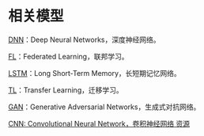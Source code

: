 # 相关模型

[DNN](https://github.com/jamess010/AIOpen/edit/master/algorithm/networks/DNN)：Deep Neural Networks，深度神经网络。

[FL](https://github.com/jamess010/AIOpen/edit/master/algorithm/networks/FL)：Federated Learning，联邦学习。

[LSTM](https://github.com/jamess010/AIOpen/edit/master/algorithm/networks/LSTM)：Long Short-Term Memory，长短期记忆网络。

[TL](https://github.com/jamess010/AIOpen/edit/master/algorithm/networks/TL)：Transfer Learning，迁移学习。

[GAN](https://github.com/jamess010/AIOpen/edit/master/algorithm/networks/GAN)：Generative Adversarial Networks，生成式对抗网络。

[CNN: Convolutional Neural Network，卷积神经网络 资源](https://github.com/ddlee-cn/awesome_cnn)
